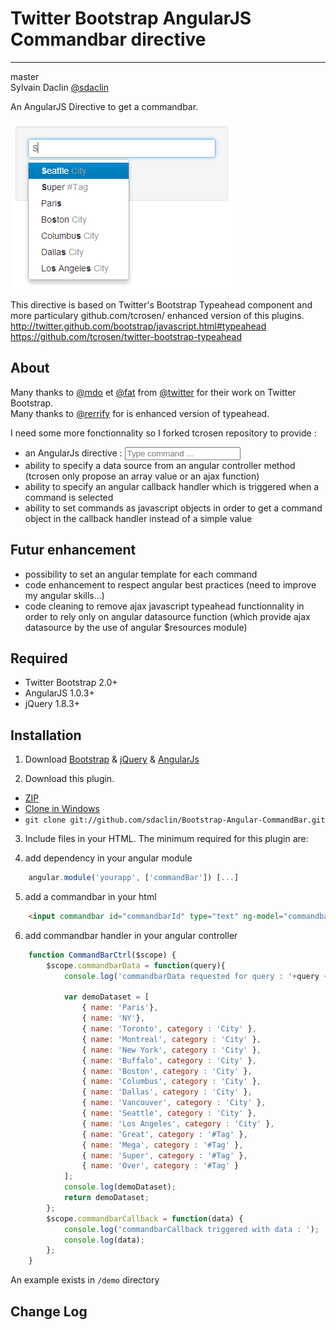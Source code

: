 Twitter Bootstrap AngularJS Commandbar directive
========================
* * *

master<br />
Sylvain Daclin [@sdaclin](https://twitter.com/#!/sdaclin)

An AngularJS Directive to get a commandbar.

![Commandbar in action](/img/commandbar.png)

This directive is based on Twitter's Bootstrap Typeahead component and more particulary github.com/tcrosen/ enhanced version of this plugins.<br />
<http://twitter.github.com/bootstrap/javascript.html#typeahead><br />
<https://github.com/tcrosen/twitter-bootstrap-typeahead>

About
-----------------
Many thanks to [@mdo](https://twitter.com/#!/mdo) et [@fat](https://twitter.com/#!/fat) from [@twitter](https://twitter.com/) for their work on Twitter Bootstrap.<br />
Many thanks to [@rerrify](https://twitter.com/#!/rerrify) for is enhanced version of typeahead.<br />

I need some more fonctionnality so I forked tcrosen repository to provide :

- an AngularJs directive : **<input commandbar id="commandbarId" type="text" ng-model="commandbarValue" data="commandbarData(query)" callback="commandbarCallback(dataSelected)" placeholder="Type command ..." />**
- ability to specify a data source from an angular controller method (tcrosen only propose an array value or an ajax function)
- ability to specify an angular callback handler which is triggered when a command is selected
- ability to set commands as javascript objects in order to get a command object in the callback handler instead of a simple value

Futur enhancement
-----------------
- possibility to set an angular template for each command
- code enhancement to respect angular best practices (need to improve my angular skills...)
- code cleaning to remove ajax javascript typeahead functionnality in order to rely only on angular datasource function (which provide ajax datasource by the use of angular $resources module)

Required
-----------------
* Twitter Bootstrap 2.0+
* AngularJS 1.0.3+
* jQuery 1.8.3+

Installation
-----------------
1) Download [Bootstrap](https://github.com/twitter/bootstrap) & [jQuery](http://docs.jquery.com/Downloading_jQuery) & [AngularJs](http://angularjs.org/)

2) Download this plugin.

- [ZIP](https://github.com/sdaclin/Bootstrap-Angular-CommandBar/archive/master.zip)
- [Clone in Windows](github-windows://openRepo/https://github.com/sdaclin/Bootstrap-Angular-CommandBar)
- `git clone git://github.com/sdaclin/Bootstrap-Angular-CommandBar.git`

3) Include files in your HTML. The minimum required for this plugin are:

    <!-- Bootstrap CSS -->
    <link href="css/bootstrap.css" rel="stylesheet">

    <!-- Angular -->
    <script src="http://ajax.googleapis.com/ajax/libs/angularjs/1.0.3/angular.min.js"></script>

    <!-- jQuery-->
    <script src="http://ajax.googleapis.com/ajax/libs/jquery/1.8.3/jquery.min.js"></script>

    <!-- bootstrap-commandbar -->
    <script src="js/bootstrap-commandbar.js" type="text/javascript"></script>
    <script src="js/bootstrap-commandbar-angular.js" type="text/javascript"></script>

4) add dependency in your angular module

```javascript
    angular.module('yourapp', ['commandBar']) [...]
```

5) add a commandbar in your html

```html
    <input commandbar id="commandbarId" type="text" ng-model="commandbarValue" data="commandbarData(query)" callback="commandbarCallback(dataSelected)" placeholder="Type command ..." />
```

6) add commandbar handler in your angular controller
```javascript
    function CommandBarCtrl($scope) {
        $scope.commandbarData = function(query){
            console.log('commandbarData requested for query : '+query + '... but returning demo data set');

            var demoDataset = [
                { name: 'Paris'},
                { name: 'NY'},
                { name: 'Toronto', category : 'City' },
                { name: 'Montreal', category : 'City' },
                { name: 'New York', category : 'City' },
                { name: 'Buffalo', category : 'City' },
                { name: 'Boston', category : 'City' },
                { name: 'Columbus', category : 'City' },
                { name: 'Dallas', category : 'City' },
                { name: 'Vancouver', category : 'City' },
                { name: 'Seattle', category : 'City' },
                { name: 'Los Angeles', category : 'City' },
                { name: 'Great', category : '#Tag' },
                { name: 'Mega', category : '#Tag' },
                { name: 'Super', category : '#Tag' },
                { name: 'Over', category : '#Tag' }
            ];
            console.log(demoDataset);
            return demoDataset;
        };
        $scope.commandbarCallback = function(data) {
            console.log('commandbarCallback triggered with data : ');
            console.log(data);
        };
    }
```
An example exists in `/demo` directory

Change Log
-----------------